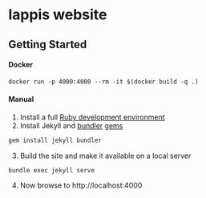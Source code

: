 # lappis website

## Getting Started

#### Docker

```console
docker run -p 4000:4000 --rm -it $(docker build -q .)
```


#### Manual

1) Install a full [Ruby development environment](https://jekyllrb.com/docs/installation/)
2) Install Jekyll and [bundler](https://jekyllrb.com/docs/ruby-101/#bundler) [gems](https://jekyllrb.com/docs/ruby-101/#gems)
```bash
gem install jekyll bundler
```
3) Build the site and make it available on a local server
```
bundle exec jekyll serve
````

4) Now browse to http://localhost:4000